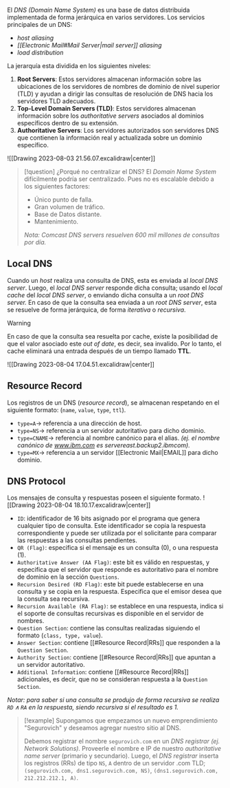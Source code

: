 El *DNS (Domain Name System)* es una base de datos distribuida implementada de forma jerárquica en varios servidores. Los servicios principales de un DNS:
- *host aliasing*
- *[[Electronic Mail#Mail Server|mail server]] aliasing*
- *load distribution*

La jerarquía esta dividida en los siguientes niveles:
1. **Root Servers**: Estos servidores almacenan información sobre las ubicaciones de los servidores de nombres de dominio de nivel superior (TLD) y ayudan a dirigir las consultas de resolución de DNS hacia los servidores TLD adecuados.
2. **Top-Level Domain Servers (TLD)**: Estos servidores almacenan información sobre los *authoritative servers* asociados al dominios específicos dentro de su extensión.
3. **Authoritative Servers**: Los servidores autorizados son servidores DNS que contienen la información real y actualizada sobre un dominio específico.

![[Drawing 2023-08-03 21.56.07.excalidraw|center]]


>[!question] ¿Porqué no centralizar el DNS?
>El *Domain Name System* difícilmente podría ser centralizado. Pues no es escalable debido a los siguientes factores:
>- Único punto de falla.
>- Gran volumen de tráfico.
>- Base de Datos distante.
>- Mantenimiento.
>
>*Nota: Comcast DNS servers resuelven 600 mil millones de consultas por día.*


## Local DNS
Cuando un *host* realiza una consulta de DNS, esta es enviada al *local DNS server*. Luego, el *local DNS server* responde dicha consulta; usando el *local cache* del *local DNS server*, o enviando dicha consulta a un *root DNS server.* En caso de que la consulta sea enviada a un *root DNS server*, esta se resuelve de forma jerárquica, de forma *iterativa* o *recursiva*.

>[!warning] 
>En caso de que la consulta sea resuelta por cache, existe la posibilidad de que el valor asociado este *out of date*, es decir, sea invalido. Por lo tanto, el cache eliminará una entrada después de un tiempo llamado **TTL**.

![[Drawing 2023-08-04 17.04.51.excalidraw|center]]
## Resource Record
Los registros de un DNS (*resource record*), se almacenan respetando en el siguiente formato: ($\texttt{name}$, $\texttt{value}$, $\texttt{type}$, $\texttt{ttl}$).

- $\texttt{type=A} \rightarrow$ referencia a una dirección de host.
- $\texttt{type=NS} \rightarrow$ referencia a un servidor autoritativo para dicho dominio.
- $\texttt{type=CNAME} \rightarrow$ referencia al nombre canónico para el alias. *(ej. el nombre canónico de www.ibm.com es  servereast.backup2.ibmcom).*
- $\texttt{type=MX} \rightarrow$  referencia a un servidor [[Electronic Mail|EMAIL]] para dicho dominio.

## DNS Protocol
Los mensajes de consulta y respuestas poseen el siguiente formato.
![[Drawing 2023-08-04 18.10.17.excalidraw|center]]
- $\texttt{ID} :$ identificador de 16 bits asignado por el programa que genera cualquier tipo de consulta. Este identificador se copia  la respuesta correspondiente y puede ser utilizada por el solicitante  para comparar las respuestas a las consultas pendientes.
- $\texttt{QR (Flag)} :$ especifica si el mensaje es un consulta (0), o una respuesta (1).
- $\texttt{Authoritative Answer (AA Flag)} :$ este bit es válido en respuestas, y especifica que el servidor  que responde es autoritativo para el nombre de dominio en la sección $\texttt{Questions}$.
- $\texttt{Recursion Desired (RD Flag)} :$ este bit puede establecerse en una consulta y se copia en la respuesta. Especifica que el emisor desea que la consulta sea recursiva.
- $\texttt{Recursion Available (RA Flag)} :$ se establece en una respuesta, indica si el soporte de consultas recursivas es disponible en el servidor de nombres.
- $\texttt{Question Section} :$ contiene las consultas realizadas siguiendo el formato $(\texttt{class, type, value})$.
- $\texttt{Answer Section} :$ contiene [[#Resource Record|RRs]] que responden a la $\texttt{Question Section}$.
- $\texttt{Authority Section} :$ contiene [[#Resource Record|RRs]] que apuntan a un servidor autoritativo.
- $\texttt{Additional Information} :$ contiene [[#Resource Record|RRs]] adicionales, es decir, que no se consideran respuesta a la $\texttt{Question Section}$.

*Notar: para saber si una consulta se produjo de forma recursiva se realiza $\texttt{RD} \land \texttt{RA}$ en la respuesta, siendo recursiva si el resultado es $1$.*

>[!example] 
>Supongamos que empezamos un nuevo emprendimiento "Segurovich" y deseamos agregar nuestro sitio al DNS.
>
>Debemos registrar el nombre `segurovich.com` en un *DNS registrar* *(ej. Network Solutions).* Proveerle el nombre e IP de nuestro *authoritative name server* (primario y secundario). Luego, el *DNS registrar* inserta los registros (RRs) de tipo `NS`, `A` dentro de un servidor .com TLD; `(segurovich.com, dns1.segurovich.com, NS)`, `(dns1.segurovich.com, 212.212.212.1, A)`.